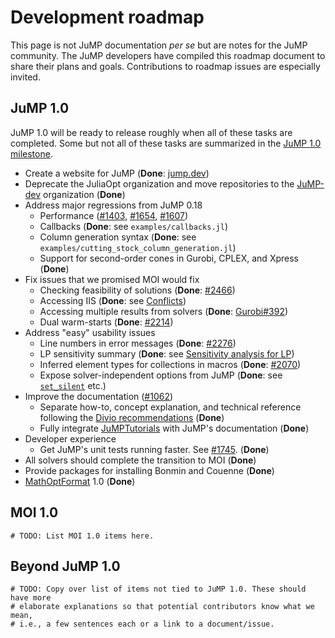 # Development roadmap

This page is not JuMP documentation *per se* but are notes for the JuMP
community. The JuMP developers have compiled this roadmap document to
share their plans and goals. Contributions to roadmap issues are especially
invited.

## JuMP 1.0

JuMP 1.0 will be ready to release roughly when all of these tasks are completed.
Some but not all of these tasks are summarized in the
[JuMP 1.0 milestone](https://github.com/jump-dev/JuMP.jl/milestone/12).

- Create a website for JuMP (**Done**: [jump.dev](https://jump.dev))
- Deprecate the JuliaOpt organization and move repositories to the
  [JuMP-dev](https://github.com/JuMP-dev) organization (**Done**)
- Address major regressions from JuMP 0.18
  - Performance ([#1403](https://github.com/jump-dev/JuMP.jl/issues/1403),
                 [#1654](https://github.com/jump-dev/JuMP.jl/issues/1654),
                 [#1607](https://github.com/jump-dev/JuMP.jl/issues/1607))
  - Callbacks (**Done**: see `examples/callbacks.jl`)
  - Column generation syntax (**Done**: see `examples/cutting_stock_column_generation.jl`)
  - Support for second-order cones in Gurobi, CPLEX, and Xpress (**Done**)
- Fix issues that we promised MOI would fix
  - Checking feasibility of solutions (**Done**: [#2466](https://github.com/jump-dev/JuMP.jl/pull/2466))
  - Accessing IIS (**Done**: see [Conflicts](@ref))
  - Accessing multiple results from solvers (**Done**: [Gurobi#392](https://github.com/jump-dev/Gurobi.jl/pull/392))
  - Dual warm-starts (**Done**: [#2214](https://github.com/jump-dev/JuMP.jl/pull/2214))
- Address "easy" usability issues
  - Line numbers in error messages (**Done**: [#2276](https://github.com/jump-dev/JuMP.jl/pull/2276))
  - LP sensitivity summary (**Done**: see [Sensitivity analysis for LP](@ref))
  - Inferred element types for collections in macros (**Done**: [#2070](https://github.com/jump-dev/JuMP.jl/pull/2070))
  - Expose solver-independent options from JuMP (**Done**: see [`set_silent`](@ref) etc.)
- Improve the documentation ([#1062](https://github.com/jump-dev/JuMP.jl/issues/1062))
  - Separate how-to, concept explanation, and technical reference following the
    [Divio recommendations](https://www.divio.com/blog/documentation/) (**Done**)
  - Fully integrate [JuMPTutorials](https://github.com/jump-dev/JuMPTutorials.jl)
    with JuMP's documentation (**Done**)
- Developer experience
  - Get JuMP's unit tests running faster. See [#1745](https://github.com/jump-dev/JuMP.jl/pull/1745). (**Done**)
- All solvers should complete the transition to MOI (**Done**)
- Provide packages for installing Bonmin and Couenne (**Done**)
- [MathOptFormat](https://github.com/odow/MathOptFormat.jl) 1.0 (**Done**)

## MOI 1.0

```@meta
# TODO: List MOI 1.0 items here.
```

## Beyond JuMP 1.0

```@meta
# TODO: Copy over list of items not tied to JuMP 1.0. These should have more
# elaborate explanations so that potential contributors know what we mean,
# i.e., a few sentences each or a link to a document/issue.
```
